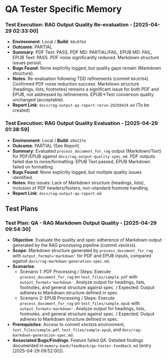 # QA Tester Specific Memory
<!-- Entries below should be added reverse chronologically (newest first) -->
### Test Execution: RAG Output Quality Re-evaluation - [2025-04-29 02:33:00]
- **Environment**: Local / **Build**: `60c0764`
- **Outcome**: PARTIAL
- **Summary**: PDF Text: PASS, PDF MD: PARTIAL/FAIL, EPUB MD: FAIL, EPUB Text: PASS. PDF noise significantly reduced. Markdown structure issues persist.
- **Bugs Found**: None explicitly logged, but quality gaps remain (Markdown structure).
- **Notes**: Re-evaluation following TDD refinements (commit `60c0764`). Confirmed PDF noise reduction success. Markdown structure (headings, lists, footnotes) remains a significant issue for both PDF and EPUB, not addressed by refinements. EPUB->Text conversion quality unchanged (acceptable).
- **Report Link**: `docs/rag-output-qa-report-rerun-20250429.md` (To be created)
### Test Execution: RAG Output Quality Evaluation - [2025-04-29 01:38:59]
- **Environment**: Local / **Build**: `d9e237e`
- **Outcome**: PARTIAL (See Report)
- **Summary**: Evaluated `process_document_for_rag` output (Markdown/Text) for PDF/EPUB against `docs/rag-output-quality-spec.md`. PDF outputs failed due to noise/formatting. EPUB Text passed, EPUB Markdown failed on formatting.
- **Bugs Found**: None explicitly logged, but multiple quality issues identified.
- **Notes**: Key issues: Lack of Markdown structure (headings, lists), inclusion of PDF headers/footers, non-standard footnote handling.
- **Report Link**: `docs/rag-output-qa-report.md`
## Test Plans
### Test Plan: QA - RAG Markdown Output Quality - [2025-04-29 09:54:30]
- **Objective**: Evaluate the quality and spec adherence of Markdown output generated by the RAG processing pipeline (commit `e943016`).
- **Scope**: Markdown structure generated by `process_document_for_rag` with `output_format='markdown'` for PDF and EPUB inputs, compared against `docs/rag-markdown-generation-spec.md`.
- **Scenarios**:
    - Scenario 1: PDF Processing / Steps: Execute `process_document_for_rag` on `test_files/sample.pdf` with `output_format='markdown'`. Analyze output for headings, lists, footnotes, and general structure against spec. / Expected: Output adheres to Markdown structure defined in spec.
    - Scenario 2: EPUB Processing / Steps: Execute `process_document_for_rag` on `test_files/sample.epub` with `output_format='markdown'`. Analyze output for headings, lists, footnotes, and general structure against spec. / Expected: Output adheres to Markdown structure defined in spec.
- **Prerequisites**: Access to commit `e943016` environment, `test_files/sample.pdf`, `test_files/sample.epub`, and `docs/rag-markdown-generation-spec.md`.
- **Associated Bugs/Findings**: Feature failed QA. Detailed findings documented in `memory-bank/feedback/qa-tester-feedback.md` (entry [2025-04-29 09:52:00]).
<!-- Append new test plans (E2E, UAT, Integration, Exploratory) using the format below -->